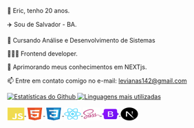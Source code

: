 👨‍ ‍Eric, tenho 20 anos.

✈️ Sou de Salvador - BA.

📘 Cursando Análise e Desenvolvimento de Sistemas

👨🏻‍💻 Frontend developer.

🌱 Aprimorando meus conhecimentos em NEXTjs.

📫 Entre em contato comigo no e-mail: levianas142@gmail.com

<div align="start">
  <a href="https://github.com/DinDja">
  <img height="180em" src="https://github-readme-stats.vercel.app/api?username=Levianas14&show_icons=true&theme=dracula&include_all_commits=true&count_private=true" title="Estatísticas do Github"/>
  <img height="180em" src="https://github-readme-stats.vercel.app/api/top-langs/?username=Levianas14&layout=compact&langs_count=7&theme=dracula" title="Linguagens mais utilizadas"/>
</div>
  
  <div style="display: inline_block"><br>
  <img align="center" alt="DinDja-Js" height="30" width="40" src="https://raw.githubusercontent.com/devicons/devicon/master/icons/javascript/javascript-plain.svg" title="Javascript">
  <img align="center" alt="DInDja-HTML" height="30" width="40" src="https://raw.githubusercontent.com/devicons/devicon/master/icons/html5/html5-original.svg"
       title="HTML">
  <img align="center" alt="DinDja-CSS" height="30" width="40" src="https://raw.githubusercontent.com/devicons/devicon/master/icons/css3/css3-original.svg"
       title="Javascript"CSS>
  <img align="center" alt="DinDja-CSS" height="30" width="40" src="https://raw.githubusercontent.com/devicons/devicon/master/icons/react/react-original.svg"
       title="React">
  <img align="center" alt="DinDja-CSS" height="30" width="40" src="https://raw.githubusercontent.com/devicons/devicon/master/icons/sass/sass-original.svg"
       title="SASS">
  <img align="center" alt="DinDja-CSS" height="30" width="40" src="https://raw.githubusercontent.com/devicons/devicon/master/icons/bootstrap/bootstrap-original.svg"
       title="Bootstrap">
   <img align="center" alt="DinDja-CSS" height="30" width="40" src="https://raw.githubusercontent.com/devicons/devicon/master/icons/nextjs/nextjs-original.svg"
        title="NEXT">
  
</div>

